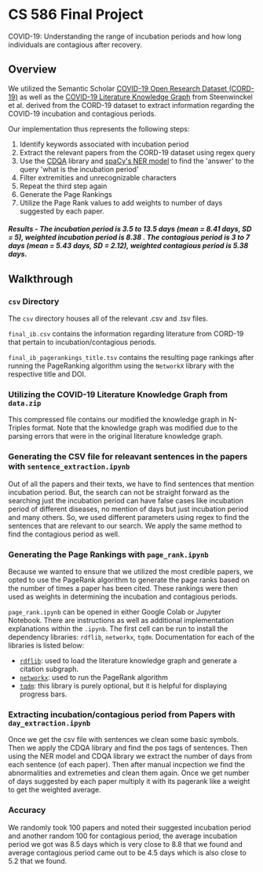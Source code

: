 # CS 586 Final Project

COVID-19: Understanding the range of incubation periods and how long individuals are contagious after recovery.

## Overview

We utilized the Semantic Scholar [COVID-19 Open Research Dataset (CORD-19)](https://www.semanticscholar.org/cord19) as well as the [COVID-19 Literature Knowledge Graph](https://github.com/GillesVandewiele/COVID-KG) from Steenwinckel et al. derived from the CORD-19 dataset to extract information regarding the COVID-19 incubation and contagious periods.

Our implementation thus represents the following steps:

1. Identify keywords associated with incubation period
2. Extract the relevant papers from the CORD-19 dataset using regex query
3. Use the [CDQA](https://cdqa-suite.github.io/cdQA-website/) library and [spaCy's NER model](https://spacy.io/universe/project/video-spacys-ner-model) to find the 'answer' to the query 'what is the incubation period'
4. Filter extremities and unrecognizable characters
5. Repeat the third step again
6. Generate the Page Rankings
7. Utilize the Page Rank values to add weights to number of days suggested by each paper.

##### Results - The incubation period is 3.5 to 13.5 days (mean = 8.41 days, SD = 5), weighted incubation period is 8.38 . The contagious period is 3 to 7 days (mean = 5.43 days, SD = 2.12), weighted contagious period is 5.38 days.

## Walkthrough

### `csv` Directory

The `csv` directory houses all of the relevant .csv and .tsv files.

`final_ib.csv` contains the information regarding literature from CORD-19 that pertain to incubation/contagious periods.

`final_ib_pagerankings_title.tsv` contains the resulting page rankings after running the PageRanking algorithm using the `NetworkX` library with the respective title and DOI.

### Utilizing the COVID-19 Literature Knowledge Graph from `data.zip`

This compressed file contains our modified the knowledge graph in N-Triples format. Note that the knowledge graph was modified due to the parsing errors that were in the original literature knowledge graph.

### Generating the CSV file for releavant sentences in the papers with `sentence_extraction.ipynb`

Out of all the papers and their texts, we have to find sentences that mention incubation period. But, the search can not be straight forward as the searching just the incubation period can have false cases like incubation period of different diseases, no mention of days but just incubation period and many others. So, we used different parameters using regex to find the sentences that are relevant to our search. We apply the same method to find the contagious period as well.

### Generating the Page Rankings with `page_rank.ipynb`

Because we wanted to ensure that we utilized the most credible papers, we opted to use the PageRank algorithm to generate the page ranks based on the number of times a paper has been cited. These rankings were then used as weights in determining the incubation and contagious periods.

`page_rank.ipynb` can be opened in either Google Colab or Jupyter Notebook. There are instructions as well as additional implementation explanations within the `.ipynb`. The first cell can be run to install the dependency libraries: `rdflib`, `networkx`, `tqdm`. Documentation for each of the libraries is listed below:

- [`rdflib`](https://rdflib.readthedocs.io/en/stable/): used to load the literature knowledge graph and generate a citation subgraph.
- [`networkx`](https://networkx.org/documentation/stable/index.html): used to run the PageRank algorithm
- [`tqdm`](https://tqdm.github.io/): this library is purely optional, but it is helpful for displaying progress bars.

### Extracting incubation/contagious period from Papers with `day_extraction.ipynb`

Once we get the csv file with sentences we clean some basic symbols. Then we apply the CDQA library and find the pos tags of sentences. Then using the NER model and CDQA library we extract the number of days from each sentence (of each paper). Then after manual incpection we find the abnormalities and extremeties and clean them again.
Once we get number of days suggested by each paper multiply it with its pagerank like a weight to get the weighted average.

### Accuracy

We randomly took 100 papers and noted their suggested incubation period and another random 100 for contagious period, the average incubation period we got was 8.5 days which is very close to 8.8 that we found and average contagious period came out to be 4.5 days which is also close to 5.2 that we found.

